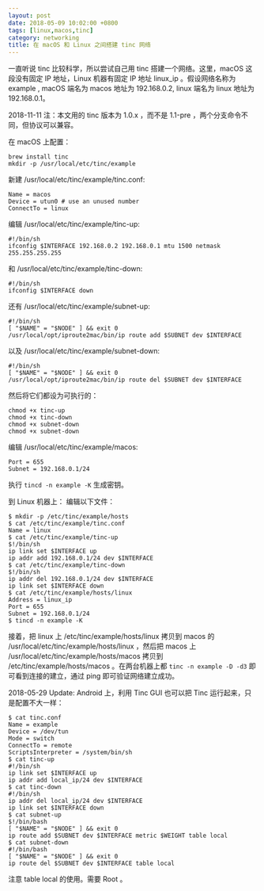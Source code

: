 ```yaml
---
layout: post
date: 2018-05-09 10:02:00 +0800
tags: [linux,macos,tinc]
category: networking
title: 在 macOS 和 Linux 之间搭建 tinc 网络
---
```


一直听说 tinc 比较科学，所以尝试自己用 tinc 搭建一个网络。这里，macOS 这段没有固定 IP 地址，Linux 机器有固定 IP 地址 linux_ip 。假设网络名称为 example , macOS 端名为 macos 地址为 192.168.0.2, linux 端名为 linux 地址为 192.168.0.1。

2018-11-11 注：本文用的 tinc 版本为 1.0.x ，而不是 1.1-pre ，两个分支命令不同，但协议可以兼容。

在 macOS 上配置：
```shell
brew install tinc
mkdir -p /usr/local/etc/tinc/example
```

新建 /usr/local/etc/tinc/example/tinc.conf:
```
Name = macos
Device = utun0 # use an unused number
ConnectTo = linux
```

编辑 /usr/local/etc/tinc/example/tinc-up:
```
#!/bin/sh
ifconfig $INTERFACE 192.168.0.2 192.168.0.1 mtu 1500 netmask 255.255.255.255
```

和 /usr/local/etc/tinc/example/tinc-down:
```
#!/bin/sh
ifconfig $INTERFACE down
```

还有 /usr/local/etc/tinc/example/subnet-up:
```
#!/bin/sh
[ "$NAME" = "$NODE" ] && exit 0
/usr/local/opt/iproute2mac/bin/ip route add $SUBNET dev $INTERFACE
```

以及 /usr/local/etc/tinc/example/subnet-down:
```
#!/bin/sh
[ "$NAME" = "$NODE" ] && exit 0
/usr/local/opt/iproute2mac/bin/ip route del $SUBNET dev $INTERFACE
```

然后将它们都设为可执行的：
```
chmod +x tinc-up
chmod +x tinc-down
chmod +x subnet-down
chmod +x subnet-down
```

编辑 /usr/local/etc/tinc/example/macos:
```
Port = 655
Subnet = 192.168.0.1/24
```

执行 `tincd -n example -K` 生成密钥。

到 Linux 机器上：
编辑以下文件：
```shell
$ mkdir -p /etc/tinc/example/hosts
$ cat /etc/tinc/example/tinc.conf
Name = linux
$ cat /etc/tinc/example/tinc-up
$!/bin/sh
ip link set $INTERFACE up
ip addr add 192.168.0.1/24 dev $INTERFACE
$ cat /etc/tinc/example/tinc-down
$!/bin/sh
ip addr del 192.168.0.1/24 dev $INTERFACE
ip link set $INTERFACE down
$ cat /etc/tinc/example/hosts/linux
Address = linux_ip
Port = 655
Subnet = 192.168.0.1/24
$ tincd -n example -K
```

接着，把 linux 上 /etc/tinc/example/hosts/linux 拷贝到 macos 的 /usr/local/etc/tinc/example/hosts/linux ，然后把 macos 上 /usr/local/etc/tinc/example/hosts/macos 拷贝到 /etc/tinc/example/hosts/macos 。在两台机器上都 `tinc -n example -D -d3` 即可看到连接的建立，通过 ping 即可验证网络建立成功。

2018-05-29 Update: Android 上，利用 Tinc GUI 也可以把 Tinc 运行起来，只是配置不大一样：

```shell
$ cat tinc.conf
Name = example
Device = /dev/tun
Mode = switch
ConnectTo = remote
ScriptsInterpreter = /system/bin/sh
$ cat tinc-up
#!/bin/sh
ip link set $INTERFACE up
ip addr add local_ip/24 dev $INTERFACE
$ cat tinc-down
#!/bin/sh
ip addr del local_ip/24 dev $INTERFACE
ip link set $INTERFACE down
$ cat subnet-up
$!/bin/bash
[ "$NAME" = "$NODE" ] && exit 0
ip route add $SUBNET dev $INTERFACE metric $WEIGHT table local
$ cat subnet-down
#!/bin/bash
[ "$NAME" = "$NODE" ] && exit 0
ip route del $SUBNET dev $INTERFACE table local
```

注意 table local 的使用。需要 Root 。
